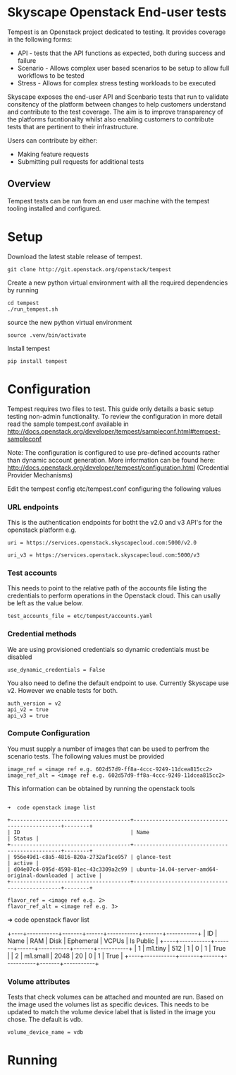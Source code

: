 # Skyscape Openstack End-user tests

Tempest is an Openstack project dedicated to testing. It provides coverage in the following forms:
  * API - tests that the API functions as expected, both during success and failure
  * Scenario - Allows complex user based scenarios to be setup to allow full workflows to be tested
  * Stress - Allows for complex stress testing workloads to be executed

Skyscape exposes the end-user API and Scenbario tests that run to validate consitency of the platform between changes to help customers understand and contribute to the test coverage. The aim is to improve transparency of the platforms fucntionailty whilst also enabling customers to contribute tests that are pertinent to their infrastructure.

Users can contribute by either:

  * Making feature requests
  * Submitting pull requests for additional tests

## Overview

Tempest tests can be run from an end user machine with the tempest tooling installed and configured.

# Setup

Download the latest stable release of tempest.

```{r, engine='bash', download}
git clone http://git.openstack.org/openstack/tempest
```

Create a new python virtual environment with all the required dependencies by running

```{r, engine='bash', virtualEnv}
cd tempest
./run_tempest.sh
```

source the new python virtual environment

```{r, engine='bash', activateEnv}
source .venv/bin/activate
```

Install tempest

```{r, engine='bash', Install}
pip install tempest
```

# Configuration

Tempest requires two files to test. This guide only details a basic setup testing non-admin functionality. To review the configuration in more detail read the sample tempest.conf available in http://docs.openstack.org/developer/tempest/sampleconf.html#tempest-sampleconf

Note: The configuration is configured to use pre-defined accounts rather than dynamic account generation. More information can be found here: http://docs.openstack.org/developer/tempest/configuration.html (Credential Provider Mechanisms)

Edit the tempest config etc/tempest.conf configuring the following values

### URL endpoints
This is the authentication endpoints for botht the v2.0 and v3 API's for the openstack platform e.g.

```{r, engine='bash', Install}
uri = https://services.openstack.skyscapecloud.com:5000/v2.0
```

```{r, engine='bash', Install}
uri_v3 = https://services.openstack.skyscapecloud.com:5000/v3
```

### Test accounts

This needs to point to the relative path of the accounts file listing the credentials to perform operations in the Openstack cloud. This can usally be left as the value below.

```{r, engine='bash', Install}
test_accounts_file = etc/tempest/accounts.yaml
```

### Credential methods

We are using provisioned credentials so dynamic credentials must be disabled

```{r, engine='bash', Install}
use_dynamic_credentials = False
```

You also need to define the default endpoint to use. Currently Skyscape use v2. However we enable tests for both.

```{r, engine='bash', Install}
auth_version = v2
api_v2 = true
api_v3 = true
```

### Compute Configuration 

You must supply a number of images that can be used to perfrom the scenario tests. The following values must be provided

```{r, engine='bash', Install}
image_ref = <image ref e.g. 602d57d9-ff8a-4ccc-9249-11dcea815cc2>
image_ref_alt = <image ref e.g. 602d57d9-ff8a-4ccc-9249-11dcea815cc2>
```

This information can be obtained by running the openstack tools

```{r, engine='', Install}

➜  code openstack image list

+--------------------------------------+-----------------------------------------------+--------+
| ID                                   | Name                                          | Status |
+--------------------------------------+-----------------------------------------------+--------+
| 956e49d1-c8a5-4816-820a-2732af1ce957 | glance-test                                   | active |
| d04e07c4-095d-4598-81ec-43c3309a2c99 | ubuntu-14.04-server-amd64-original-downloaded | active |
+--------------------------------------+-----------------------------------------------+--------+
```

```{r, engine='bash', Install}
flavor_ref = <image ref e.g. 2>
flavor_ref_alt = <image ref e.g. 3>
```

➜  code openstack flavor list

+----+-----------+-------+------+-----------+-------+-----------+
| ID | Name      |   RAM | Disk | Ephemeral | VCPUs | Is Public |
+----+-----------+-------+------+-----------+-------+-----------+
| 1  | m1.tiny   |   512 |    1 |         0 |     1 | True      |
| 2  | m1.small  |  2048 |   20 |         0 |     1 | True      |
+----+-----------+-------+------+-----------+-------+-----------+

### Volume attributes

Tests that check volumes can be attached and mounted are run. Based on the image used the volumes list as specific devices. This needs to be updated to match the volume device label that is listed in the image you chose. The default is vdb.

```{r, engine='bash', Install}
volume_device_name = vdb
```

# Running


